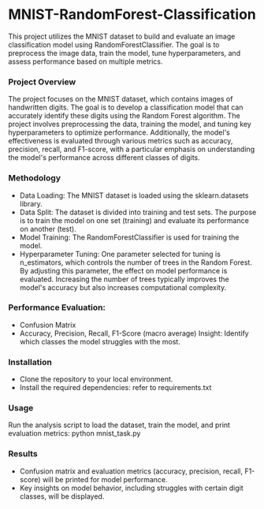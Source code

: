 # MNIST-RandomForest-Classification

This project utilizes the MNIST dataset to build and evaluate an image classification model using RandomForestClassifier. The goal is to preprocess the image data, train the model, tune hyperparameters, and assess performance based on multiple metrics.

### Project Overview

The project focuses on the MNIST dataset, which contains images of handwritten digits. The goal is to develop a classification model that can accurately identify these digits using the Random Forest algorithm. The project involves preprocessing the data, training the model, and tuning key hyperparameters to optimize performance. Additionally, the model's effectiveness is evaluated through various metrics such as accuracy, precision, recall, and F1-score, with a particular emphasis on understanding the model's performance across different classes of digits.

### Methodology
- Data Loading: The MNIST dataset is loaded using the sklearn.datasets library.
- Data Split: The dataset is divided into training and test sets. The purpose is to train the model on one set (training) and evaluate its performance on another (test).
- Model Training: The RandomForestClassifier is used for training the model.
- Hyperparameter Tuning: One parameter selected for tuning is n_estimators, which controls the number of trees in the Random Forest. By adjusting this parameter, the effect on model performance is evaluated. Increasing the number of trees typically improves the model's accuracy but also increases computational complexity.

### Performance Evaluation:
- Confusion Matrix
- Accuracy, Precision, Recall, F1-Score (macro average)
Insight: Identify which classes the model struggles with the most.

### Installation
- Clone the repository to your local environment.
- Install the required dependencies: refer to requirements.txt

### Usage
Run the analysis script to load the dataset, train the model, and print evaluation metrics: python mnist_task.py

### Results
- Confusion matrix and evaluation metrics (accuracy, precision, recall, F1-score) will be printed for model performance.
- Key insights on model behavior, including struggles with certain digit classes, will be displayed.
